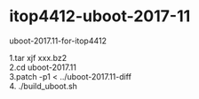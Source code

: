 # itop4412-uboot-2017-11
uboot-2017.11-for-itop4412<br>

1.tar xjf xxx.bz2<br>
2.cd uboot-2017.11<br>
3.patch -p1 < ../uboot-2017.11-diff<br>
4. ./build_uboot.sh
